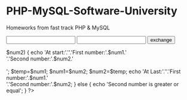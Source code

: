 # PHP-MySQL-Software-University
Homeworks from fast track PHP &amp; MySQL

<!DOCTYPE html>
<html>
    <head>
        <meta charset="UTF-8">
        <title></title>
    </head>
    <body>
        <form method="post" action="index.php">
            <input type="text" name="number1">
            <input type="text" name="number2">
            <input type="submit" value="exchange">
        </form>
    </body>
</html>
        <?php
        $num1=$_POST['number1'];
        $num2=$_POST['number2'];
        if ($num1>$num2)
        {
            echo 'At start:'.'<t>'.'First number:'.$num1.'<br>'.'Second number:'.$num2.'<br><br>';
            $temp=$num1;
            $num1=$num2;
            $num2=$temp;
            echo 'At Last:'.'<t>'.'First number:'.$num1.'<br>'.'Second number:'.$num2;
        }
        else
        {
            echo 'Second number is greater or equal';
        }
        ?>
